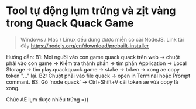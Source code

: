 #  Tool tự động lụm trứng và zịt vàng trong Quack Quack Game

> Windows / Mac / Linux đều dùng được miễn có cài NodeJS. Link tải đây https://nodejs.org/en/download/prebuilt-installer

 Hướng dẫn:
 B1: Mọi người vào con game quack quack trên web -> chuột phải vào con game -> Kiểm tra thành phần -> tìm phần Application -> Local Storage -> tìm play.quackquack.game -> stake -> token -> xong ae copy token "..." lại.
 B2: Chuột phải vào file quack -> open in Terminal hoặc Prompt commant.
 B3: Gõ 'node quack' -> Ctrl+Shift+V cái token ae vừa copy là xong.

Chúc AE lụm được nhiều trứng =))
